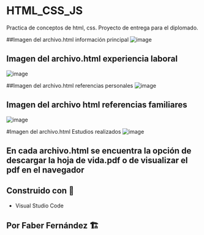 # HTML_CSS_JS
Practica de conceptos de html, css. Proyecto de entrega para el diplomado. 

##Imagen del archivo.html información principal
![image](https://user-images.githubusercontent.com/76182994/205952986-98aa8a5d-ad77-477e-89ac-363f65c95be9.png)

## Imagen del archivo.html experiencia laboral
![image](https://user-images.githubusercontent.com/76182994/205953817-b6e63314-3ae0-4971-821c-6ea35b5652b9.png)

##Imagen del archivo.html referencias personales
![image](https://user-images.githubusercontent.com/76182994/205954150-2b2a14b9-ffa2-4b63-9288-5fe2dc048e80.png)

## Imagen del archivo html referencias familiares
![image](https://user-images.githubusercontent.com/76182994/205954419-34bf96df-531f-432d-815c-4e83562269ac.png)

#Imagen del archivo.html Estudios realizados
![image](https://user-images.githubusercontent.com/76182994/205954774-72ae3fd7-2b65-4659-bc67-743774a5cb1f.png)


## En cada archivo.html se encuentra la opción de descargar la hoja de vida.pdf o de visualizar el pdf en el navegador

## Construido con :wrench:

- Visual Studio Code 

## Por Faber Fernández :building_construction:

